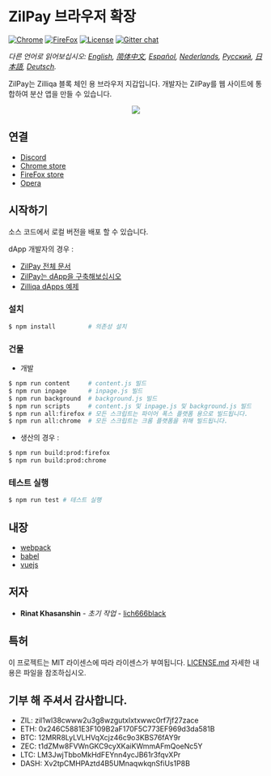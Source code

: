 # ZilPay 브라우저 확장

[![Chrome](https://img.shields.io/chrome-web-store/v/klnaejjgbibmhlephnhpmaofohgkpgkd)](https://chrome.google.com/webstore/detail/zilpay/klnaejjgbibmhlephnhpmaofohgkpgkd?utm_source=chrome-ntp-icon)
[![FireFox](https://img.shields.io/amo/v/zilpay)](https://addons.mozilla.org/en-GB/firefox/addon/zilpay/)
[![License](https://img.shields.io/badge/License-MIT-blue.svg)](https://github.com/Zilliqa/scilla/blob/master/LICENSE)
[![Gitter chat](http://img.shields.io/badge/chat-on%20gitter-077a8f.svg)](https://gitter.im/Zilliqa/General)

*다른 언어로 읽어보십시오: [English](README.md), [简体中文](README_ZH-CN.md), [Español](README_ES.md), [Nederlands](intro_NL.md), [Русский](README_RU.md), [日本語](README_JP.md), [Deutsch](README_DE.md).*

ZilPay는 Zilliqa 블록 체인 용 브라우저 지갑입니다. 개발자는 ZilPay를 웹 사이트에 통합하여 분산 앱을 만들 수 있습니다.

<p align="center">
  <a href="https://zilpay.xyz"><img src="https://github.com/lich666dead/zil-pay/blob/master/imgs/preview.png"></a>
</p>

## 연결
+ [Discord](https://discordapp.com/channels/370992535725932544/636917110089580544)
+ [Chrome store](https://chrome.google.com/webstore/detail/zilpay/klnaejjgbibmhlephnhpmaofohgkpgkd?utm_source=chrome-ntp-icon)
+ [FireFox store](https://addons.mozilla.org/en-GB/firefox/addon/zilpay/)
+ [Opera](https://chrome.google.com/webstore/detail/zilpay/klnaejjgbibmhlephnhpmaofohgkpgkd?utm_source=chrome-ntp-icon)

## 시작하기
소스 코드에서 로컬 버전을 배포 할 수 있습니다.

dApp 개발자의 경우 :
+ [ZilPay 전체 문서](https://zilpay.xyz/Documentation/)
+ [ZilPay는 dApp을 구축해보십시오](https://medium.com/coinmonks/test-and-develop-dapps-on-zilliqa-with-zilpay-52b165f118bf?source=friends_link&sk=2a60070ddac60677ec36b1234c60222a)
+ [Zilliqa dApps 예제](https://github.com/lich666dead/zilliqa-dApps)

### 설치

```bash
$ npm install         # 의존성 설치
```

### 건물

* 개발
```bash
$ npm run content     # content.js 빌드
$ npm run inpage      # inpage.js 빌드
$ npm run background  # background.js 빌드
$ npm run scripts     # content.js 및 inpage.js 및 background.js 빌드
$ npm run all:firefox # 모든 스크립트는 파이어 폭스 플랫폼 용으로 빌드됩니다.
$ npm run all:chrome  # 모든 스크립트는 크롬 플랫폼을 위해 빌드됩니다.
```

* 생산의 경우 :
```bash
$ npm run build:prod:firefox
$ npm run build:prod:chrome
```

### 테스트 실행
```bash
$ npm run test # 테스트 실행
```

## 내장

* [webpack](https://github.com/webpack/webpack)
* [babel](https://github.com/babel/babel)
* [vuejs](https://github.com/vuejs)

## 저자

* **Rinat Khasanshin** - *초기 작업* - [lich666black](https://github.com/lich666dead)

## 특허

이 프로젝트는 MIT 라이센스에 따라 라이센스가 부여됩니다. [LICENSE.md](https://github.com/zilpay/zil-pay/blob/master/LICENSE) 자세한 내용은 파일을 참조하십시오.

기부 해 주셔서 감사합니다.
------

- ZIL: zil1wl38cwww2u3g8wzgutxlxtxwwc0rf7jf27zace
- ETH: 0x246C5881E3F109B2aF170F5C773EF969d3da581B
- BTC: 12MRR8LyLVLHVqXcjz46c9o3KBS76fAY9r
- ZEC: t1dZMw8FVWnGKC9cyXKaiKWmmAFmQoeNc5Y
- LTC: LM3JwjTbboMkHdFEYnn4ycJB61r3fqvXPr
- DASH: Xv2tpCMHPAztd4B5UMnaqwkqnSfiUs1P8B
